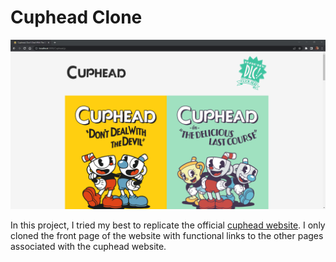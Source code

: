 # Cuphead Clone

![Cuphead Clone Screenshot](/src/Components/Images/cuphead-clone-snapshot.jpg "Cuphead Clone Screenshot")

In this project, I tried my best to replicate the official [cuphead website](https://cupheadgame.com/). I only cloned the front page of the website with functional links to the other pages associated with the cuphead website.